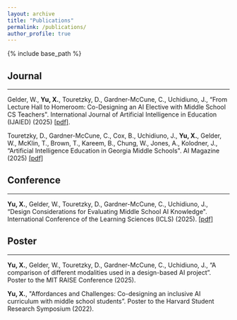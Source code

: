 ```yaml
---
layout: archive
title: "Publications"
permalink: /publications/
author_profile: true
---
```

{% include base_path %}
## Journal
___
Gelder, W., **Yu, X.**, Touretzky, D., Gardner-McCune, C., Uchidiuno, J., “From Lecture Hall to Homeroom: Co-Designing an AI Elective with Middle School CS Teachers". International Journal of Artificial Intelligence in Education (IJAIED) (2025) [[pdf]](https://doi.org/10.1007/s40593-024-00449-3). 

Touretzky, D., Gardner-McCune, C., Cox, B., Uchidiuno, J., **Yu, X.**, Gelder, W., McKlin, T., Brown, T., Kareem, B., Chung, W., Jones, A., Kolodner, J., “Artificial Intelligence Education in Georgia Middle Schools". AI Magazine (2025) [[pdf]](https://onlinelibrary.wiley.com/doi/pdf/10.1002/aaai.70013)

## Conference
___
**Yu, X.**, Gelder, W., Touretzky, D., Gardner-McCune, C., Uchidiuno, J., “Design Considerations for Evaluating Middle School AI Knowledge". International Conference of the Learning Sciences (ICLS) (2025). [[pdf]](https://repository.isls.org/bitstream/1/11405/1/ICLS2025_1978-1982.pdf)

## Poster
___
**Yu, X.**, Gelder, W., Touretzky, D., Gardner-McCune, C., Uchidiuno, J., “A comparison of different modalities used in a design-based AI project”. Poster to the MIT RAISE Conference (2025). 

**Yu, X.**, "Affordances and Challenges: Co-designing an inclusive AI curriculum with middle school students”. Poster to the Harvard Student Research Symposium (2022).

